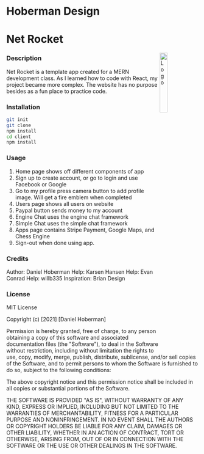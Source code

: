 # Hoberman Design


# Net Rocket

<img alt="Logo" align="right" src="https://create-react-app.dev/img/logo.svg" width="20%" />

### Description
Net Rocket is a template app created for a MERN development class. As I learned how to code with React, my project became more complex. The website has no purpose besides as a fun place to practice code.

### Installation
```sh
git init
git clone
npm install
cd client
npm install
```

### Usage
1. Home page shows off different components of app
2. Sign up to create account, or go to login and use Facebook or Google
3. Go to my profile press camera button to add profile image. Will get a fire emblem when completed
4. Users page shows all users on website
5. Paypal button sends money to my account
6. Engine Chat uses the engine chat framework
7. Simple Chat uses the simple chat framework
8. Apps page contains Stripe Payment, Google Maps, and Chess Engine
9. Sign-out when done using app.

### Credits
Author: Daniel Hoberman
Help: Karsen Hansen
Help: Evan Conrad
Help: willb335
Inspiration: Brian Design

### License
MIT License

Copyright (c) [2021] [Daniel Hoberman]

Permission is hereby granted, free of charge, to any person obtaining a copy
of this software and associated documentation files (the "Software"), to deal
in the Software without restriction, including without limitation the rights
to use, copy, modify, merge, publish, distribute, sublicense, and/or sell
copies of the Software, and to permit persons to whom the Software is
furnished to do so, subject to the following conditions:

The above copyright notice and this permission notice shall be included in all
copies or substantial portions of the Software.

THE SOFTWARE IS PROVIDED "AS IS", WITHOUT WARRANTY OF ANY KIND, EXPRESS OR
IMPLIED, INCLUDING BUT NOT LIMITED TO THE WARRANTIES OF MERCHANTABILITY,
FITNESS FOR A PARTICULAR PURPOSE AND NONINFRINGEMENT. IN NO EVENT SHALL THE
AUTHORS OR COPYRIGHT HOLDERS BE LIABLE FOR ANY CLAIM, DAMAGES OR OTHER
LIABILITY, WHETHER IN AN ACTION OF CONTRACT, TORT OR OTHERWISE, ARISING FROM,
OUT OF OR IN CONNECTION WITH THE SOFTWARE OR THE USE OR OTHER DEALINGS IN THE
SOFTWARE.


